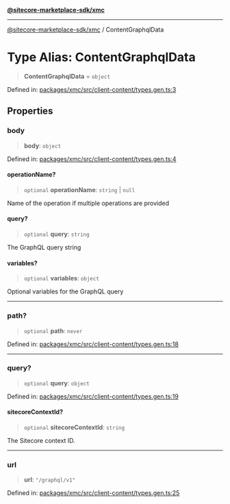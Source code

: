 [**@sitecore-marketplace-sdk/xmc**](../README.md)

***

[@sitecore-marketplace-sdk/xmc](../README.md) / ContentGraphqlData

# Type Alias: ContentGraphqlData

> **ContentGraphqlData** = `object`

Defined in: [packages/xmc/src/client-content/types.gen.ts:3](https://github.com/Sitecore/sitecore-marketplace-sdk/blob/e87783cce9f115393973a45e109d17b99bf1df7e/packages/xmc/src/client-content/types.gen.ts#L3)

## Properties

### body

> **body**: `object`

Defined in: [packages/xmc/src/client-content/types.gen.ts:4](https://github.com/Sitecore/sitecore-marketplace-sdk/blob/e87783cce9f115393973a45e109d17b99bf1df7e/packages/xmc/src/client-content/types.gen.ts#L4)

#### operationName?

> `optional` **operationName**: `string` \| `null`

Name of the operation if multiple operations are provided

#### query?

> `optional` **query**: `string`

The GraphQL query string

#### variables?

> `optional` **variables**: `object`

Optional variables for the GraphQL query

***

### path?

> `optional` **path**: `never`

Defined in: [packages/xmc/src/client-content/types.gen.ts:18](https://github.com/Sitecore/sitecore-marketplace-sdk/blob/e87783cce9f115393973a45e109d17b99bf1df7e/packages/xmc/src/client-content/types.gen.ts#L18)

***

### query?

> `optional` **query**: `object`

Defined in: [packages/xmc/src/client-content/types.gen.ts:19](https://github.com/Sitecore/sitecore-marketplace-sdk/blob/e87783cce9f115393973a45e109d17b99bf1df7e/packages/xmc/src/client-content/types.gen.ts#L19)

#### sitecoreContextId?

> `optional` **sitecoreContextId**: `string`

The Sitecore context ID.

***

### url

> **url**: `"/graphql/v1"`

Defined in: [packages/xmc/src/client-content/types.gen.ts:25](https://github.com/Sitecore/sitecore-marketplace-sdk/blob/e87783cce9f115393973a45e109d17b99bf1df7e/packages/xmc/src/client-content/types.gen.ts#L25)
